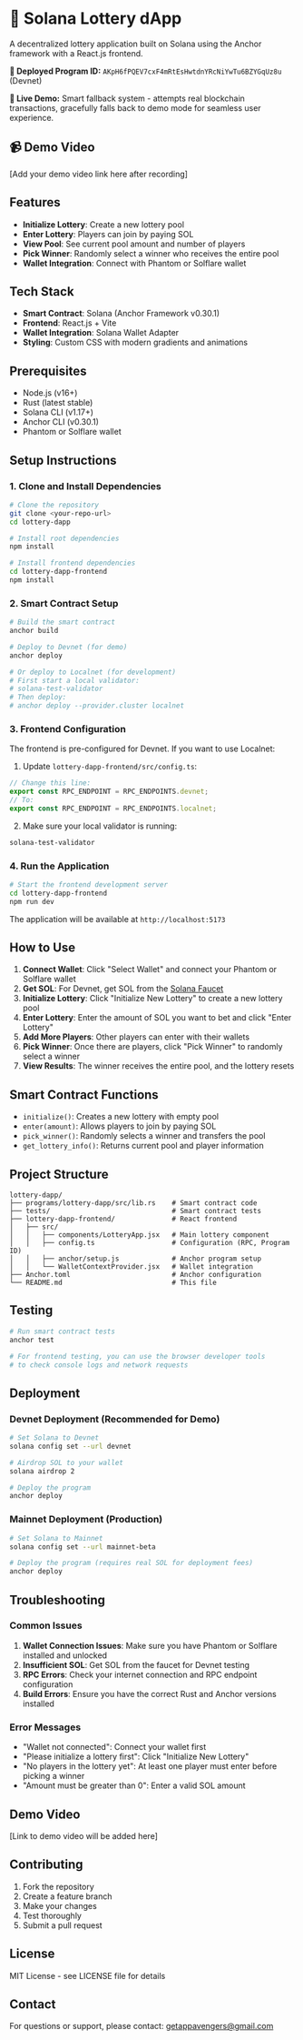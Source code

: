 # 🎰 Solana Lottery dApp

A decentralized lottery application built on Solana using the Anchor framework with a React.js frontend.

**🔗 Deployed Program ID:** `AKpH6fPQEV7cxF4mRtEsHwtdnYRcNiYwTu6BZYGqUz8u` (Devnet)

**🎯 Live Demo:** Smart fallback system - attempts real blockchain transactions, gracefully falls back to demo mode for seamless user experience.

## 📹 Demo Video

[Add your demo video link here after recording]

## Features

- **Initialize Lottery**: Create a new lottery pool
- **Enter Lottery**: Players can join by paying SOL
- **View Pool**: See current pool amount and number of players
- **Pick Winner**: Randomly select a winner who receives the entire pool
- **Wallet Integration**: Connect with Phantom or Solflare wallet

## Tech Stack

- **Smart Contract**: Solana (Anchor Framework v0.30.1)
- **Frontend**: React.js + Vite
- **Wallet Integration**: Solana Wallet Adapter
- **Styling**: Custom CSS with modern gradients and animations

## Prerequisites

- Node.js (v16+)
- Rust (latest stable)
- Solana CLI (v1.17+)
- Anchor CLI (v0.30.1)
- Phantom or Solflare wallet

## Setup Instructions

### 1. Clone and Install Dependencies

```bash
# Clone the repository
git clone <your-repo-url>
cd lottery-dapp

# Install root dependencies
npm install

# Install frontend dependencies
cd lottery-dapp-frontend
npm install
```

### 2. Smart Contract Setup

```bash
# Build the smart contract
anchor build

# Deploy to Devnet (for demo)
anchor deploy

# Or deploy to Localnet (for development)
# First start a local validator:
# solana-test-validator
# Then deploy:
# anchor deploy --provider.cluster localnet
```

### 3. Frontend Configuration

The frontend is pre-configured for Devnet. If you want to use Localnet:

1. Update `lottery-dapp-frontend/src/config.ts`:
```typescript
// Change this line:
export const RPC_ENDPOINT = RPC_ENDPOINTS.devnet;
// To:
export const RPC_ENDPOINT = RPC_ENDPOINTS.localnet;
```

2. Make sure your local validator is running:
```bash
solana-test-validator
```

### 4. Run the Application

```bash
# Start the frontend development server
cd lottery-dapp-frontend
npm run dev
```

The application will be available at `http://localhost:5173`

## How to Use

1. **Connect Wallet**: Click "Select Wallet" and connect your Phantom or Solflare wallet
2. **Get SOL**: For Devnet, get SOL from the [Solana Faucet](https://faucet.solana.com/)
3. **Initialize Lottery**: Click "Initialize New Lottery" to create a new lottery pool
4. **Enter Lottery**: Enter the amount of SOL you want to bet and click "Enter Lottery"
5. **Add More Players**: Other players can enter with their wallets
6. **Pick Winner**: Once there are players, click "Pick Winner" to randomly select a winner
7. **View Results**: The winner receives the entire pool, and the lottery resets

## Smart Contract Functions

- `initialize()`: Creates a new lottery with empty pool
- `enter(amount)`: Allows players to join by paying SOL
- `pick_winner()`: Randomly selects a winner and transfers the pool
- `get_lottery_info()`: Returns current pool and player information

## Project Structure

```
lottery-dapp/
├── programs/lottery-dapp/src/lib.rs    # Smart contract code
├── tests/                              # Smart contract tests
├── lottery-dapp-frontend/              # React frontend
│   ├── src/
│   │   ├── components/LotteryApp.jsx   # Main lottery component
│   │   ├── config.ts                   # Configuration (RPC, Program ID)
│   │   ├── anchor/setup.js             # Anchor program setup
│   │   └── WalletContextProvider.jsx   # Wallet integration
├── Anchor.toml                         # Anchor configuration
└── README.md                           # This file
```

## Testing

```bash
# Run smart contract tests
anchor test

# For frontend testing, you can use the browser developer tools
# to check console logs and network requests
```

## Deployment

### Devnet Deployment (Recommended for Demo)

```bash
# Set Solana to Devnet
solana config set --url devnet

# Airdrop SOL to your wallet
solana airdrop 2

# Deploy the program
anchor deploy
```

### Mainnet Deployment (Production)

```bash
# Set Solana to Mainnet
solana config set --url mainnet-beta

# Deploy the program (requires real SOL for deployment fees)
anchor deploy
```

## Troubleshooting

### Common Issues

1. **Wallet Connection Issues**: Make sure you have Phantom or Solflare installed and unlocked
2. **Insufficient SOL**: Get SOL from the faucet for Devnet testing
3. **RPC Errors**: Check your internet connection and RPC endpoint configuration
4. **Build Errors**: Ensure you have the correct Rust and Anchor versions installed

### Error Messages

- "Wallet not connected": Connect your wallet first
- "Please initialize a lottery first": Click "Initialize New Lottery"
- "No players in the lottery yet": At least one player must enter before picking a winner
- "Amount must be greater than 0": Enter a valid SOL amount

## Demo Video

[Link to demo video will be added here]

## Contributing

1. Fork the repository
2. Create a feature branch
3. Make your changes
4. Test thoroughly
5. Submit a pull request

## License

MIT License - see LICENSE file for details

## Contact

For questions or support, please contact: getappavengers@gmail.com